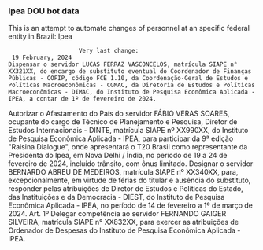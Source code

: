  ### Ipea DOU bot data
 This is an attempt to automate changes of personnel at an specific federal entity in Brazil: Ipea
 
                        Very last change: 
 	 19 February, 2024
	Dispensar o servidor LUCAS FERRAZ VASCONCELOS, matrícula SIAPE n° XX321XX, do encargo de substituto eventual do Coordenador de Finanças Públicas - COFIP, código FCE 1.10, da Coordenação-Geral de Estudos e Políticas Macroeconômicas - CGMAC, da Diretoria de Estudos e Políticas Macroeconômicas - DIMAC, do Instituto de Pesquisa Econômica Aplicada - IPEA, a contar de 1º de fevereiro de 2024.
Autorizar o Afastamento do País do servidor FÁBIO VERAS SOARES, ocupante do cargo de Técnico de Planejamento e Pesquisa, Diretor de Estudos Internacionais - DINTE, matrícula SIAPE nº XX990XX, do Instituto de Pesquisa Econômica Aplicada - IPEA, para participar da 9ª edição "Raisina Dialogue", onde apresentará o T20 Brasil como representante da Presidenta do Ipea, em Nova Delhi / Índia, no período de 19 a 24 de fevereiro de 2024, incluído trânsito, com ônus limitado.
Designar o servidor BERNARDO ABREU DE MEDEIROS, matrícula SIAPE nº XX340XX, para, excepcionalmente, em virtude de férias do titular e ausência do substituto, responder pelas atribuições de Diretor de Estudos e Políticas do Estado, das Instituições e da Democracia - DIEST, do Instituto de Pesquisa Econômica Aplicada - IPEA, no período de 14 de fevereiro a 1º de março de 2024.
Art. 1º Delegar competência ao servidor FERNANDO GAIGER SILVEIRA, matrícula SIAPE n° XX832XX, para exercer as atribuições de Ordenador de Despesas do Instituto de Pesquisa Econômica Aplicada - IPEA.
